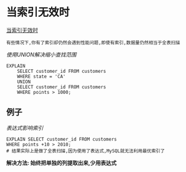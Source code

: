 # 当索引无效时
[当索引无效时](https://www.bilibili.com/video/BV1UE41147KC?p=143&vd_source=3160d37f60170752bf861a31acdb406c)

    有些情况下,你有了索引却仍然会遇到性能问题,即使有索引,数据量仍然相当于全表扫描

_使用UNION解决缩小查找范围_
```MySQL
EXPLAIN 
    SELECT customer_id FROM customers
	WHERE state = 'CA'
	UNION 
	SELECT customer_id FROM customers
	WHERE points > 1000;
```

## 例子

_表达式影响索引_
```MySQL
EXPLAIN SELECT customer_id FROM customers
WHERE points +10 > 2010;
# 结果实际上是做了全表扫描,因为使用了表达式,MySQL就无法利用最优索引了
```
**解决方法: 始终把单独的列提取出来,少用表达式**



